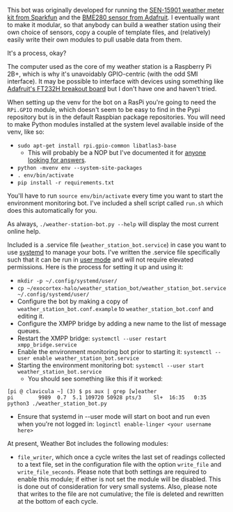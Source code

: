 
This bot was originally developed for running the [SEN-15901 weather meter kit from Sparkfun](https://www.sparkfun.com/products/15901) and the [BME280 sensor from Adafruit](https://www.adafruit.com/product/2652).  I eventually want to make it modular, so that anybody can build a weather station using their own choice of sensors, copy a couple of template files, and (relatively) easily write their own modules to pull usable data from them.

It's a process, okay?

The computer used as the core of my weather station is a Raspberry Pi 2B+, which is why it's unavoidably GPIO-centric (with the odd SMI interface).  It may be possible to interface with devices using something like [Adafruit's FT232H breakout board](https://www.adafruit.com/product/2264) but I don't have one and haven't tried.

When setting up the venv for the bot on a RasPi you're going to need the `RPi.GPIO` module, which doesn't seem to be easy to find in the Pypi repository but is in the default Raspbian package repositories.  You will need to make Python modules installed at the system level available inside of the venv, like so:

* `sudo apt-get install rpi.gpio-common libatlas3-base`
    * This will probably be a NOP but I've documented it for [anyone looking for answers](https://xkcd.com/979/).
* `python -mvenv env --system-site-packages`
* `. env/bin/activate`
* `pip install -r requirements.txt`

You'll have to run `source env/bin/activate` every time you want to start the environment monitoring bot.  I've included a shell script called `run.sh` which does this automatically for you.

As always, `./weather-station-bot.py --help` will display the most current online help.

Included is a .service file (`weather_station_bot.service`) in case you want to use [systemd](https://www.freedesktop.org/wiki/Software/systemd/) to manage your bots.  I've written the .service file specifically such that it can be run in [user mode](https://wiki.archlinux.org/index.php/Systemd/User) and will not require elevated permissions.  Here is the process for setting it up and using it:

* `mkdir -p ~/.config/systemd/user/`
* `cp ~/exocortex-halo/weather_station_bot/weather_station_bot.service ~/.config/systemd/user/`
* Configure the bot by making a copy of `weather_station_bot.conf.example` to `weather_station_bot.conf` and editing it.
* Configure the XMPP bridge by adding a new name to the list of message queues.
* Restart the XMPP bridge: `systemctl --user restart xmpp_bridge.service`
* Enable the environment monitoring bot prior to starting it: `systemctl --user enable weather_station_bot.service`
* Starting the environment monitoring bot: `systemctl --user start weather_station_bot.service`
  * You should see something like this if it worked:
```
[pi @ clavicula ~] (3) $ ps aux | grep [w]eather
pi        9989  0.7  5.1 109720 50928 pts/3    Sl+  16:35   0:35 python3 ./weather_station_bot.py
```
* Ensure that systemd in --user mode will start on boot and run even when you're not logged in: `loginctl enable-linger <your username here>`

At present, Weather Bot includes the following modules:
* `file_writer`, which once a cycle writes the last set of readings collected to a text file, set in the configuration file with the option `write_file` and `write_file_seconds`.  Please note that both settings are required to enable this module; if either is not set the module will be disabled.  This is done out of consideration for very small systems.  Also, please note that writes to the file are not cumulative; the file is deleted and rewritten at the bottom of each cycle.

